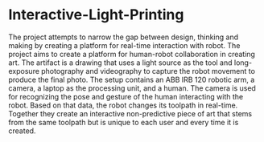 # Interactive-Light-Printing

The project attempts to narrow the gap between design, thinking and making by creating a platform for real-time interaction with robot. 
The project aims to create a platform for human-robot collaboration in creating art. The artifact is a drawing that uses a light source as the tool and long-exposure photography and videography to capture the robot movement to produce the final photo. 
The setup contains an ABB IRB 120 robotic arm, a camera, a laptop as the processing unit, and a human. The camera is used for recognizing the pose and gesture of the human interacting with the robot. Based on that data, the robot changes its toolpath in real-time. Together they create an interactive non-predictive piece of art that stems from the same toolpath but is unique to each user and every time it is created.
